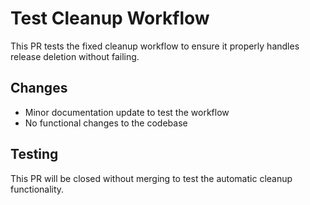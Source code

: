 # Test Cleanup Workflow

This PR tests the fixed cleanup workflow to ensure it properly handles release deletion without failing.

## Changes

- Minor documentation update to test the workflow
- No functional changes to the codebase

## Testing

This PR will be closed without merging to test the automatic cleanup functionality.

